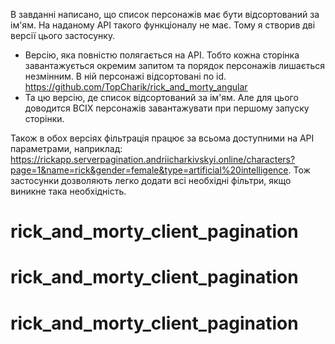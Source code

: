 В завданні написано, що список персонажів має бути відсортований за ім'ям. На наданому API такого функціоналу не має. Тому я створив дві версії цього застосунку.
- Версію, яка повністю полягається на API. Тобто кожна сторінка завантажується окремим запитом та порядок персонажів лишається незмінним. В ній персонажі відсортовані по id. https://github.com/TopCharik/rick_and_morty_angular
- Та цю версію, де список відсортований за ім'ям. Але для цього доводится ВСІХ персонажів завантажувати при першому запуску сторінки.

Також в обох версіях фільтрація працює за всьома доступними на API параметрами, наприклад: https://rickapp.serverpagination.andriicharkivskyi.online/characters?page=1&name=rick&gender=female&type=artificial%20intelligence. Тож застосунки дозволяють легко додати всі необхідні фільтри, якщо виникне така необхідність.
# rick_and_morty_client_pagination
# rick_and_morty_client_pagination
# rick_and_morty_client_pagination
